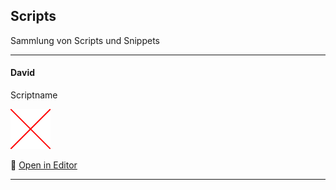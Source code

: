 ## Scripts

Sammlung von Scripts und Snippets

----

#### David

Scriptname

![Scriptname](media/Missing.png)

🔗 [Open in Editor](https://editor.p5js.org/schnavy/sketches/uX5YPU0KP)

---

